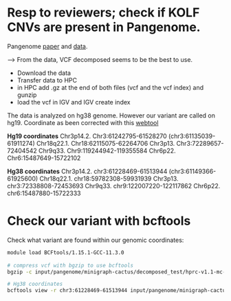 

# Resp to reviewers; check if KOLF CNVs are present in Pangenome.

Pangenome [paper](https://www.nature.com/articles/s41586-023-05896-x) and [data](https://github.com/human-pangenomics/hpp_pangenome_resources).

--> From the data, VCF decomposed seems to be the best to use.

- Download the data
- Transfer data to HPC
- in HPC add .gz at the end of both files (vcf and the vcf index) and gunzip
- load the vcf in IGV and IGV  create index


The data is analyzed on hg38 genome. However our variant are called on hg19. Coordinate as been corrected with this [webtool](https://genome.ucsc.edu/cgi-bin/hgLiftOver)



**Hg19 coordinates**
Chr3p14.2. Chr3:61242795-61528270 (chr3:61135039-61911274)
Chr18q22.1. Chr18:62115075-62264706
Chr3p13.  Chr3:72289657-72404542
Chr9q33. Chr9:119244942-119355584
Chr6p22. Chr6:15487649-15722102

**Hg38 coordinates**
Chr3p14.2. chr3:61228469-61513944 (chr3:61149366-61925600)
Chr18q22.1. chr18:59782308-59931939
Chr3p13. chr3:72338808-72453693
Chr9q33. chr9:122007220-122117862
Chr6p22. chr6:15487880-15722333



# Check our variant with bcftools


Check what variant are found within our genomic coordinates:

```bash
module load BCFtools/1.15.1-GCC-11.3.0
 
# compress vcf with bgzip to use bcftools
bgzip -c input/pangenome/minigraph-cactus/decomposed_test/hprc-v1.1-mc-grch38.vcfbub.a100k.wave.vcf.vcf > input/pangenome/minigraph-cactus/decomposed_test/hprc-v1.1-mc-grch38.vcfbub.a100k.wave.vcf.vcf.gz

# Hg38 coordinates
bcftools view -r chr3:61228469-61513944 input/pangenome/minigraph-cactus/decomposed_test/hprc-v1.1-mc-grch38.vcfbub.a100k.wave.vcf.vcf.gz



```



